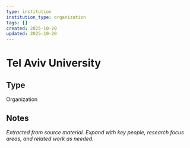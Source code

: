 ```yaml
---
type: institution
institution_type: organization
tags: []
created: 2025-10-20
updated: 2025-10-20
---
```


# Tel Aviv University

## Type

Organization

## Notes

*Extracted from source material. Expand with key people, research focus areas, and related work as needed.*
